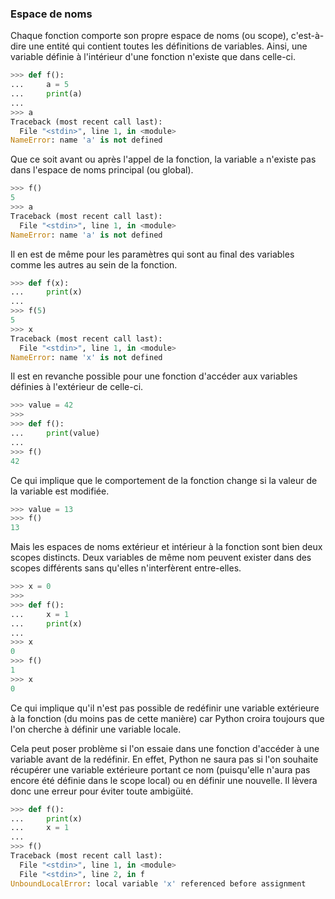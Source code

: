 ### Espace de noms

Chaque fonction comporte son propre espace de noms (ou scope), c'est-à-dire une entité qui contient toutes les définitions de variables.
Ainsi, une variable définie à l'intérieur d'une fonction n'existe que dans celle-ci.

```python
>>> def f():
...     a = 5
...     print(a)
...
>>> a
Traceback (most recent call last):
  File "<stdin>", line 1, in <module>
NameError: name 'a' is not defined
```

Que ce soit avant ou après l'appel de la fonction, la variable `a` n'existe pas dans l'espace de noms principal (ou global).

```python
>>> f()
5
>>> a
Traceback (most recent call last):
  File "<stdin>", line 1, in <module>
NameError: name 'a' is not defined
```
Il en est de même pour les paramètres qui sont au final des variables comme les autres au sein de la fonction.

```python
>>> def f(x):
...     print(x)
... 
>>> f(5)
5
>>> x
Traceback (most recent call last):
  File "<stdin>", line 1, in <module>
NameError: name 'x' is not defined
```

Il est en revanche possible pour une fonction d'accéder aux variables définies à l'extérieur de celle-ci.

```python
>>> value = 42
>>> 
>>> def f():
...     print(value)
... 
>>> f()
42
```

Ce qui implique que le comportement de la fonction change si la valeur de la variable est modifiée.

```python
>>> value = 13
>>> f()
13
```

Mais les espaces de noms extérieur et intérieur à la fonction sont bien deux scopes distincts.
Deux variables de même nom peuvent exister dans des scopes différents sans qu'elles n'interfèrent entre-elles.

```python
>>> x = 0
>>> 
>>> def f():
...     x = 1
...     print(x)
... 
>>> x
0
>>> f()
1
>>> x
0
```

Ce qui implique qu'il n'est pas possible de redéfinir une variable extérieure à la fonction (du moins pas de cette manière) car Python croira toujours que l'on cherche à définir une variable locale.

Cela peut poser problème si l'on essaie dans une fonction d'accéder à une variable avant de la redéfinir.
En effet, Python ne saura pas si l'on souhaite récupérer une variable extérieure portant ce nom (puisqu'elle n'aura pas encore été définie dans le scope local) ou en définir une nouvelle.
Il lèvera donc une erreur pour éviter toute ambigüité.

```python
>>> def f():
...     print(x)
...     x = 1
... 
>>> f()
Traceback (most recent call last):
  File "<stdin>", line 1, in <module>
  File "<stdin>", line 2, in f
UnboundLocalError: local variable 'x' referenced before assignment
```
